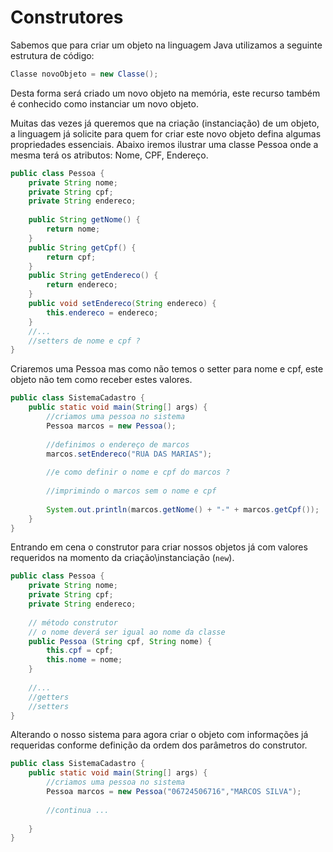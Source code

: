 
# Construtores

Sabemos que para criar um objeto na linguagem Java utilizamos a seguinte estrutura de código:

```java
Classe novoObjeto = new Classe();
```

Desta forma será criado um novo objeto na memória, este recurso também é conhecido como instanciar um novo objeto.

Muitas das vezes já queremos que na criação (instanciação) de um objeto, a linguagem já solicite para quem for criar este novo objeto defina algumas propriedades essenciais. Abaixo iremos ilustrar uma classe Pessoa onde a mesma terá os atributos: Nome, CPF, Endereço.

```java
public class Pessoa {
	private String nome;
	private String cpf;
	private String endereco;
	
	public String getNome() {
		return nome;
	}
	public String getCpf() {
		return cpf;
	}
	public String getEndereco() {
		return endereco;
	}
	public void setEndereco(String endereco) {
		this.endereco = endereco;
	}
	//...
	//setters de nome e cpf ?
}

```

Criaremos uma Pessoa mas como não temos o setter para nome e cpf, este objeto não tem como receber estes valores.

```java
public class SistemaCadastro {
	public static void main(String[] args) {
		//criamos uma pessoa no sistema
		Pessoa marcos = new Pessoa();
		
		//definimos o endereço de marcos
		marcos.setEndereco("RUA DAS MARIAS");
		
		//e como definir o nome e cpf do marcos ?
		
		//imprimindo o marcos sem o nome e cpf
		
		System.out.println(marcos.getNome() + "-" + marcos.getCpf());
	}
}

```

Entrando em cena o construtor para criar nossos objetos já com valores requeridos na momento da criação\instanciação (`new`).

```java
public class Pessoa {
	private String nome;
	private String cpf;
	private String endereco;
	
	// método construtor
	// o nome deverá ser igual ao nome da classe
	public Pessoa (String cpf, String nome) {
		this.cpf = cpf;
		this.nome = nome;
	}
	
	//...
	//getters
	//setters
}
```

Alterando o nosso sistema para agora criar o objeto com informações já requeridas conforme definição da ordem dos parâmetros do construtor.

```java
public class SistemaCadastro {
	public static void main(String[] args) {
		//criamos uma pessoa no sistema
		Pessoa marcos = new Pessoa("06724506716","MARCOS SILVA");
		
		//continua ...
		
	}
}
```
